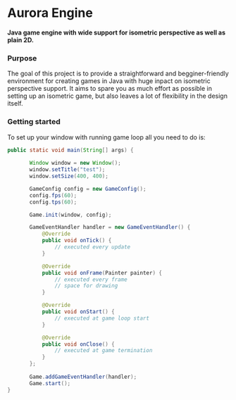 # Aurora Engine
**Java game engine with wide support for isometric perspective as well as plain 2D.**

### Purpose
The goal of this project is to provide a straightforward and begginer-friendly environment for creating games in Java with huge inpact on isometric perspective support. It aims to spare you as much effort as possible in setting up an isometric game, but also leaves a lot of flexibility in the design itself.

### Getting started
To set up your window with running game loop all you need to do is:
```java
public static void main(String[] args) {
 
       Window window = new Window();
       window.setTitle("test");
       window.setSize(400, 400);

       GameConfig config = new GameConfig();
       config.fps(60);
       config.tps(60);

       Game.init(window, config);

       GameEventHandler handler = new GameEventHandler() {
           @Override
           public void onTick() {
               // executed every update
           }

           @Override
           public void onFrame(Painter painter) {
               // executed every frame
               // space for drawing 
           }

           @Override
           public void onStart() {
               // executed at game loop start
           }

           @Override
           public void onClose() {
               // executed at game termination
           }
       };
    
       Game.addGameEventHandler(handler);
       Game.start();
}
```
